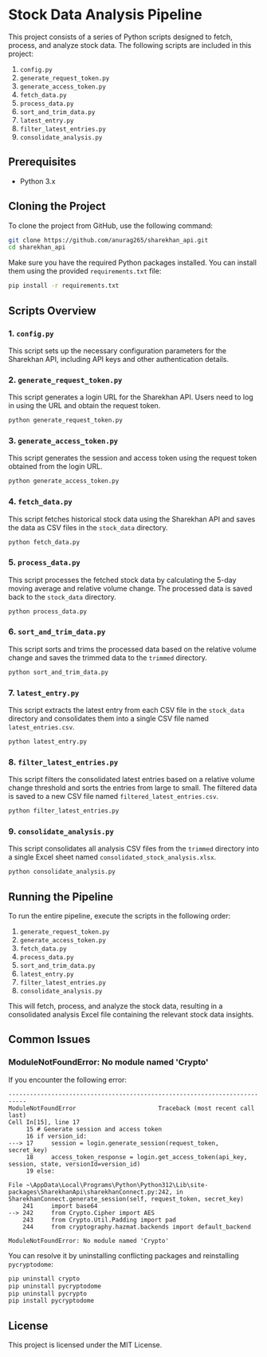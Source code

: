 # Stock Data Analysis Pipeline

This project consists of a series of Python scripts designed to fetch, process, and analyze stock data. The following scripts are included in this project:

1. `config.py`
2. `generate_request_token.py`
3. `generate_access_token.py`
4. `fetch_data.py`
5. `process_data.py`
6. `sort_and_trim_data.py`
7. `latest_entry.py`
8. `filter_latest_entries.py`
9. `consolidate_analysis.py`

## Prerequisites

- Python 3.x

## Cloning the Project

To clone the project from GitHub, use the following command:

```sh
git clone https://github.com/anurag265/sharekhan_api.git
cd sharekhan_api
```

Make sure you have the required Python packages installed. You can install them using the provided `requirements.txt` file:

```sh
pip install -r requirements.txt
```

## Scripts Overview

### 1. `config.py`
This script sets up the necessary configuration parameters for the Sharekhan API, including API keys and other authentication details.

### 2. `generate_request_token.py`
This script generates a login URL for the Sharekhan API. Users need to log in using the URL and obtain the request token.

```sh
python generate_request_token.py
```

### 3. `generate_access_token.py`
This script generates the session and access token using the request token obtained from the login URL.

```sh
python generate_access_token.py
```

### 4. `fetch_data.py`
This script fetches historical stock data using the Sharekhan API and saves the data as CSV files in the `stock_data` directory.

```sh
python fetch_data.py
```

### 5. `process_data.py`
This script processes the fetched stock data by calculating the 5-day moving average and relative volume change. The processed data is saved back to the `stock_data` directory.

```sh
python process_data.py
```

### 6. `sort_and_trim_data.py`
This script sorts and trims the processed data based on the relative volume change and saves the trimmed data to the `trimmed` directory.

```sh
python sort_and_trim_data.py
```

### 7. `latest_entry.py`
This script extracts the latest entry from each CSV file in the `stock_data` directory and consolidates them into a single CSV file named `latest_entries.csv`.

```sh
python latest_entry.py
```

### 8. `filter_latest_entries.py`
This script filters the consolidated latest entries based on a relative volume change threshold and sorts the entries from large to small. The filtered data is saved to a new CSV file named `filtered_latest_entries.csv`.

```sh
python filter_latest_entries.py
```

### 9. `consolidate_analysis.py`
This script consolidates all analysis CSV files from the `trimmed` directory into a single Excel sheet named `consolidated_stock_analysis.xlsx`.

```sh
python consolidate_analysis.py
```

## Running the Pipeline

To run the entire pipeline, execute the scripts in the following order:

1. `generate_request_token.py`
2. `generate_access_token.py`
3. `fetch_data.py`
4. `process_data.py`
5. `sort_and_trim_data.py`
6. `latest_entry.py`
7. `filter_latest_entries.py`
8. `consolidate_analysis.py`

This will fetch, process, and analyze the stock data, resulting in a consolidated analysis Excel file containing the relevant stock data insights.

## Common Issues

### ModuleNotFoundError: No module named 'Crypto'

If you encounter the following error:

```
---------------------------------------------------------------------------
ModuleNotFoundError                       Traceback (most recent call last)
Cell In[15], line 17
     15 # Generate session and access token
     16 if version_id:
---> 17     session = login.generate_session(request_token, secret_key)
     18     access_token_response = login.get_access_token(api_key, session, state, versionId=version_id)
     19 else:

File ~\AppData\Local\Programs\Python\Python312\Lib\site-packages\SharekhanApi\sharekhanConnect.py:242, in SharekhanConnect.generate_session(self, request_token, secret_key)
    241     import base64
--> 242     from Crypto.Cipher import AES
    243     from Crypto.Util.Padding import pad
    244     from cryptography.hazmat.backends import default_backend

ModuleNotFoundError: No module named 'Crypto'
```

You can resolve it by uninstalling conflicting packages and reinstalling `pycryptodome`:

```sh
pip uninstall crypto
pip uninstall pycryptodome
pip uninstall pycrypto
pip install pycryptodome
```

## License

This project is licensed under the MIT License.